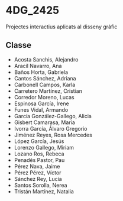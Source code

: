 # 4DG_2425
Projectes interactius aplicats al disseny gràfic

## Classe
- Acosta Sanchis, Alejandro
- Aracil Navarro, Ana
- Baños Horta, Gabriela
- Cantos Sánchez, Adriana
- Carbonell Campos, Karla
- Carretero Martínez, Cristian
- Corredor Moreno, Lucas
- Espinosa García, Irene
- Funes Vidal, Armando
- García González-Gallego, Alicia
- Gisbert Camarasa, Maria
- Ivorra García, Álvaro Gregorio
- Jiménez Reyes, Rosa Mercedes
- López García, Jesús
- Lorenzo Gallego, Miriam
- Lozano Ros, Rebeca
- Penadés Pastor, Pau
- Pérez Nava, Jaime
- Pérez Pérez, Víctor
- Sánchez Rey, Lucía
- Santos Sorolla, Nerea
- Tristán Martínez, Natalia
